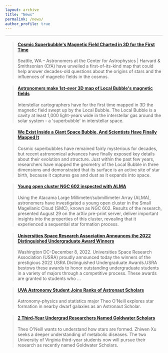 ```yaml
---
layout: archive
title: "News"
permalink: /news/
author_profile: true
---
```


<hr style = 'background-color:#CCCAC9;   margin-top: 0.1em;
  margin-bottom: 0.1em; border-width:0; color:#CCCAC9; height:1px; width:100%;' />
  
  <blockquote class="embedly-card" data-card-align="left" data-card-width="80%"><h4><a href="https://cfa.harvard.edu/news/cosmic-superbubbles-magnetic-field-charted-3d-first-time">Cosmic Superbubble's Magnetic Field Charted in 3D for the First Time</a></h4><p>Seattle, WA – Astronomers at the Center for Astrophysics | Harvard & Smithsonian (CfA) have unveiled a first-of-its-kind map that could help answer decades-old questions about the origins of stars and the influences of magnetic fields in the cosmos.</p></blockquote>
<script async src="//cdn.embedly.com/widgets/platform.js" charset="UTF-8"></script>


<blockquote class="embedly-card" data-card-align="left" data-card-width="80%"><h4><a href="https://www.space.com/local-bubble-first-3d-magnetic-field-map">Astronomers make 1st-ever 3D map of Local Bubble's magnetic fields</a></h4><p>Interstellar cartographers have for the first time mapped in 3D the magnetic field swept up by the Local Bubble. The Local Bubble is a cavity at least 1,000 light-years wide in the interstellar gas around the solar system - a 'superbubble' in interstellar space.</p></blockquote>
<script async src="//cdn.embedly.com/widgets/platform.js" charset="UTF-8"></script>


<blockquote class="embedly-card" data-card-align="left" data-card-width="80%"><h4><a href="https://www.vice.com/en/article/qjkqbq/we-exist-inside-a-giant-space-bubble-and-scientists-have-finally-mapped-it">We Exist Inside a Giant Space Bubble, And Scientists Have Finally Mapped It</a></h4><p>Cosmic superbubbles have remained fairly mysterious for decades, but recent astronomical advances have finally exposed key details about their evolution and structure. Just within the past few years, researchers have mapped the geometry of the Local Bubble in three dimensions and demonstrated that its surface is an active site of star birth, because it captures gas and dust as it expands into space. </p></blockquote>
<script async src="//cdn.embedly.com/widgets/platform.js" charset="UTF-8"></script>


<blockquote class="embedly-card"  data-card-align="left" data-card-width="80%"><h4><a href="https://phys.org/news/2022-09-young-cluster-ngc-alma.html">Young open cluster NGC 602 inspected with ALMA</a></h4><p>Using the Atacama Large Millimeter/submillimeter Array (ALMA), astronomers have investigated a young open cluster in the Small Magellanic Cloud (SMC), known as NGC 602. Results of the research, presented August 29 on the arXiv pre-print server, deliver important insights into the properties of this cluster, revealing that it experienced a sequential star formation process.</p></blockquote>
<script async src="//cdn.embedly.com/widgets/platform.js" charset="UTF-8"></script>

<blockquote class="embedly-card"  data-card-align="left" data-card-width="80%"><h4><a href="https://newsroom.usra.edu/universities-space-research-association-announces-the-2022-distinguished-undergraduate-award-winners/?fbclid=IwAR1zrx8PMo7fN0qU93vR28uX5Sc4YJE-3-2tZSWJ7nBDSayIHKMZZnop4y8">Universities Space Research Association Announces the 2022 Distinguished Undergraduate Award Winners</a></h4><p>Washington DC-December 8, 2022. Universities Space Research Association (USRA) proudly announced today the winners of the prestigious 2022 USRA Distinguished Undergraduate Awards.USRA bestows these awards to honor outstanding undergraduate students in a variety of majors through a competitive process. These awards are granted to students who ...</p></blockquote>
<script async src="//cdn.embedly.com/widgets/platform.js" charset="UTF-8"></script>

<blockquote class="embedly-card"  data-card-align="left" data-card-width="80%"><h4><a href="https://news.virginia.edu/content/uva-astronomy-student-joins-ranks-astronaut-scholars">UVA Astronomy Student Joins Ranks of Astronaut Scholars</a></h4><p>Astronomy-physics and statistics major Theo O'Neill explores star formation in nearby dwarf galaxies as an Astronaut Scholar.</p></blockquote>
<script async src="//cdn.embedly.com/widgets/platform.js" charset="UTF-8"></script>


<blockquote class="embedly-card"  data-card-align="left" data-card-width="80%"><h4><a href="https://news.virginia.edu/content/2-third-year-undergrad-researchers-named-goldwater-scholars">2 Third-Year Undergrad Researchers Named Goldwater Scholars</a></h4><p>Theo O'Neill wants to understand how stars are formed. Zhiwen Xu seeks a deeper understanding of metabolic diseases. The two University of Virginia third-year students now will pursue their research as recently named Goldwater Scholars.</p></blockquote>
<script async src="//cdn.embedly.com/widgets/platform.js" charset="UTF-8"></script>








